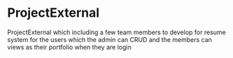 # ProjectExternal
ProjectExternal which including a few team members to develop for resume system for the users which the admin can CRUD and the  members can views as their portfolio when they are login
